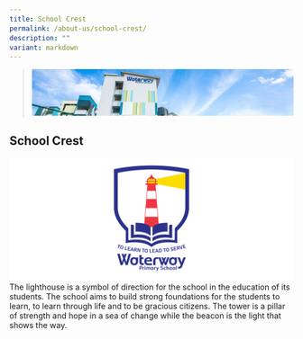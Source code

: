 ```yaml
---
title: School Crest
permalink: /about-us/school-crest/
description: ""
variant: markdown
---
```

> ![](/images/Images/about-us_02.jpg)

## School Crest
![](/images/Images/Sch_Crest.png)
The lighthouse is a symbol of direction for the school in the education of its students. The school aims to build strong foundations for the students to learn, to learn through life and to be gracious citizens. The tower is a pillar of strength and hope in a sea of change while the beacon is the light that shows the way.